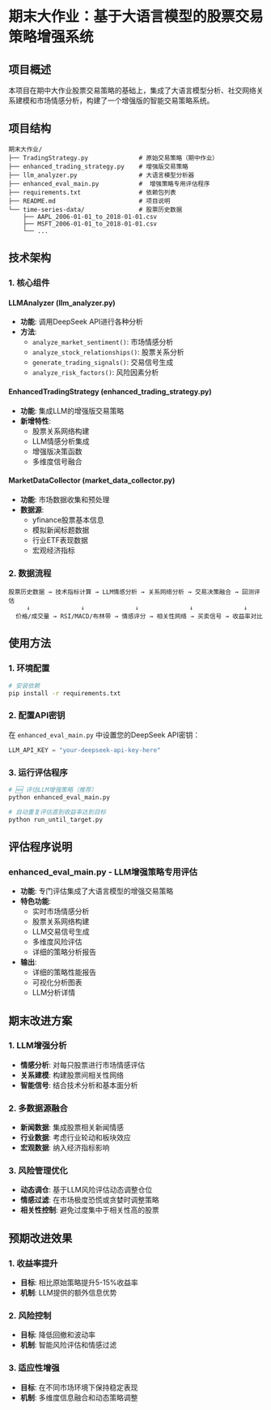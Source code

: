 # 期末大作业：基于大语言模型的股票交易策略增强系统

## 项目概述

本项目在期中大作业股票交易策略的基础上，集成了大语言模型分析、社交网络关系建模和市场情感分析，构建了一个增强版的智能交易策略系统。

## 项目结构

```
期末大作业/
├── TradingStrategy.py              # 原始交易策略（期中作业）
├── enhanced_trading_strategy.py    # 增强版交易策略
├── llm_analyzer.py                 # 大语言模型分析器
├── enhanced_eval_main.py           #  增强策略专用评估程序
├── requirements.txt                # 依赖包列表
├── README.md                       # 项目说明
└── time-series-data/               # 股票历史数据
    ├── AAPL_2006-01-01_to_2018-01-01.csv
    ├── MSFT_2006-01-01_to_2018-01-01.csv
    └── ...
```

## 技术架构

### 1. 核心组件

#### LLMAnalyzer (llm_analyzer.py)

- **功能**: 调用DeepSeek API进行各种分析
- **方法**:
  - `analyze_market_sentiment()`: 市场情感分析
  - `analyze_stock_relationships()`: 股票关系分析
  - `generate_trading_signals()`: 交易信号生成
  - `analyze_risk_factors()`: 风险因素分析

#### EnhancedTradingStrategy (enhanced_trading_strategy.py)

- **功能**: 集成LLM的增强版交易策略
- **新增特性**:
  - 股票关系网络构建
  - LLM情感分析集成
  - 增强版决策函数
  - 多维度信号融合

#### MarketDataCollector (market_data_collector.py)

- **功能**: 市场数据收集和预处理
- **数据源**:
  - yfinance股票基本信息
  - 模拟新闻标题数据
  - 行业ETF表现数据
  - 宏观经济指标

### 2. 数据流程

```
股票历史数据 → 技术指标计算 → LLM情感分析 → 关系网络分析 → 交易决策融合 → 回测评估
     ↓              ↓              ↓              ↓              ↓
  价格/成交量 → RSI/MACD/布林带 → 情感评分 → 相关性网络 → 买卖信号 → 收益率对比
```

## 使用方法

### 1. 环境配置

```bash
# 安装依赖
pip install -r requirements.txt

```

### 2. 配置API密钥

在 `enhanced_eval_main.py` 中设置您的DeepSeek API密钥：

```python
LLM_API_KEY = "your-deepseek-api-key-here"
```

### 3. 运行评估程序

```bash
# 🆕 评估LLM增强策略（推荐）
python enhanced_eval_main.py

# 自动重复评估直到收益率达到目标
python run_until_target.py

```

## 评估程序说明

### enhanced_eval_main.py - LLM增强策略专用评估

- **功能**: 专门评估集成了大语言模型的增强交易策略
- **特色功能**:
  - 实时市场情感分析
  - 股票关系网络构建
  - LLM交易信号生成
  - 多维度风险评估
  - 详细的策略分析报告
- **输出**: 
  - 详细的策略性能报告
  - 可视化分析图表
  - LLM分析详情

## 期末改进方案

### 1. LLM增强分析

- **情感分析**: 对每只股票进行市场情感评估
- **关系建模**: 构建股票间相关性网络
- **智能信号**: 结合技术分析和基本面分析

### 2. 多数据源融合

- **新闻数据**: 集成股票相关新闻情感
- **行业数据**: 考虑行业轮动和板块效应
- **宏观数据**: 纳入经济指标影响

### 3. 风险管理优化

- **动态调仓**: 基于LLM风险评估动态调整仓位
- **情感过滤**: 在市场极度恐慌或贪婪时调整策略
- **相关性控制**: 避免过度集中于相关性高的股票

## 预期改进效果

### 1. 收益率提升

- **目标**: 相比原始策略提升5-15%收益率
- **机制**: LLM提供的额外信息优势

### 2. 风险控制

- **目标**: 降低回撤和波动率
- **机制**: 智能风险评估和情感过滤

### 3. 适应性增强

- **目标**: 在不同市场环境下保持稳定表现
- **机制**: 多维度信息融合和动态策略调整



